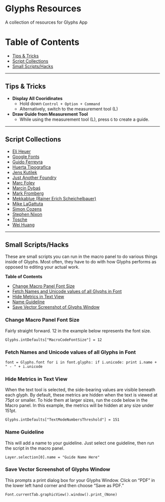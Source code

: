 # Glyphs Resources
A collection of resources for Glyphs App

# Table of Contents
- [Tips & Tricks](#tips--tricks)
- [Script Collections](#script-collections)
- [Small Scripts/Hacks](#small-scriptshacks)

---

## Tips & Tricks

- **Display All Cooridinates**
  - Hold down `Control + Option + Command`
  - Alternatively, switch to the measurement tool (L)
- **Draw Guide from Measurement Tool**
  - While using the measurement tool (L), press `G` to create a guide.

---

## Script Collections
- [Eli Heuer](https://github.com/eliheuer/vanilla-free-glyphs-scripts)
- [Google Fonts](https://github.com/googlefonts/gf-glyphs-scripts)
- [Guido Ferreyra](https://github.com/guidoferreyra/Glyphs-Scripts)
- [Huerta Tipografica](https://github.com/huertatipografica/huertatipografica-scripts)
- [Jens Kutilek](https://github.com/jenskutilek/Glyphs-Scripts)
- [Just Another Foundry](https://github.com/justanotherfoundry/font-production)
- [Marc Foley](https://github.com/m4rc1e/mf-glyphs-scripts)
- [Marcin Dybaś](https://github.com/dyyybek/Glyphs-Scripts)
- [Mark Fromberg](https://github.com/Mark2Mark/Glyphsapp-Scripts-Free)
- [Mekkablue (Rainer Erich Scheichelbauer)](https://github.com/mekkablue/Glyphs-Scripts)
- [Mike LaGattuta](https://github.com/mjlagattuta/Glyphs-Scripts)
- [Simon Cozens](https://github.com/simoncozens/GlyphsScripts)
- [Stephen Nixon](https://github.com/thundernixon/glyphs_scripts)
- [Tosche](https://github.com/Tosche/Glyphs-Scripts)
- [Wei Huang](https://github.com/weiweihuanghuang/wei-glyphs-scripts)

---

## Small Scripts/Hacks
These are small scripts you can run in the macro panel to do various things inside of Glyphs. Most often, they have to do with how Glyphs performs as opposed to editing your actual work.

**Table of Contents**
- [Change Macro Panel Font Size](#change-macro-panel-font-size)
- [Fetch Names and Unicode values of all Glyphs in Font](#fetch-names-and-unicode-values-of-all-glyphs-in-font)
- [Hide Metrics in Text View](#hide-metrics-in-text-view)
- [Name Guideline](#name-guideline)
- [Save Vector Screenshot of Glyphs Window](#save-vector-screenshot-of-glyphs-window)

### Change Macro Panel Font Size
Fairly straight forward. 12 in the example below represents the font size.

`Glyphs.intDefaults["MacroCodeFontSize"] = 12`

### Fetch Names and Unicode values of all Glyphs in Font

`font = Glyphs.font
for i in font.glyphs:
    if i.unicode:
        print i.name + " - " + i.unicode`

### Hide Metrics in Text View
When the text tool is selected, the side-bearing values are visible beneath each glyph. By default, these metrics are hidden when the text is viewed at 75pt or smaller. To hide them at larger sizes, run the code below in the Macro panel. In this example, the metrics will be hidden at any size under 151pt.

`Glyphs.intDefaults["TextModeNumbersThreshold"] = 151`

### Name Guideline
This will add a name to your guideline. Just select one guideline, then run the script in the macro panel.

`Layer.selection[0].name = "Guide Name Here"`

### Save Vector Screenshot of Glyphs Window
This prompts a print dialog box for your Glyphs Window. Click on “PDF” in the lower left hand corner and then choose “Save as PDF.”

`Font.currentTab.graphicView().window().print_(None)`

